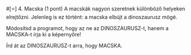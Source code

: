 #[⭐] 4. Macska (1 pont)
A macskák nagyon szeretnek különböző helyeken elrejtőzni. Jelenleg is ez történt: a macska elbújt a dinoszaurusz mögé.

Módosítsd a programot, hogy az ne az DINOSZAURUSZ-t, hanem a MACSKA-t írja ki a képernyőre!

<div class="hint">
    Írd át az DINOSZAURUSZ-t arra, hogy MACSKA.
</div>